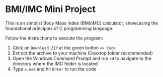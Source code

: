 # BMI/IMC Mini Project

This is an simplist Body Mass Index (BMI/IMC) calculator, showcasing the foundational principles of C programming language.


Follow the instructions to execute the program:

1.   Click on `Download ZIP` at the green button `<> Code`
2.   Extract the archive to your machine (Desktop folder recommended)
3.   Open the Windows Command Prompt and run `cd` to navigate to the directory where the IMC folder is located
4.   Type `a.exe` and hit `Enter` to run the code    
